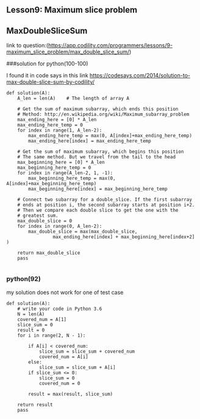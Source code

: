 ## Lesson9: Maximum slice problem
## MaxDoubleSliceSum
link to question:(https://app.codility.com/programmers/lessons/9-maximum_slice_problem/max_double_slice_sum/)

###solution for python(100-100)

I found it in code says in this link https://codesays.com/2014/solution-to-max-double-slice-sum-by-codility/
```
def solution(A):
    A_len = len(A)    # The length of array A
 
    # Get the sum of maximum subarray, which ends this position
    # Method: http://en.wikipedia.org/wiki/Maximum_subarray_problem
    max_ending_here = [0] * A_len
    max_ending_here_temp = 0
    for index in range(1, A_len-2):
        max_ending_here_temp = max(0, A[index]+max_ending_here_temp)
        max_ending_here[index] = max_ending_here_temp
 
    # Get the sum of maximum subarray, which begins this position
    # The same method. But we travel from the tail to the head
    max_beginning_here = [0] * A_len
    max_beginning_here_temp = 0
    for index in range(A_len-2, 1, -1):
        max_beginning_here_temp = max(0, A[index]+max_beginning_here_temp)
        max_beginning_here[index] = max_beginning_here_temp
 
    # Connect two subarray for a double_slice. If the first subarray
    # ends at position i, the second subarray starts at position i+2.
    # Then we compare each double slice to get the one with the
    # greatest sum.
    max_double_slice = 0
    for index in range(0, A_len-2):
        max_double_slice = max(max_double_slice,
                 max_ending_here[index] + max_beginning_here[index+2] )
 
    return max_double_slice
    pass
    
```
### python(92)
my solution does not work for one of test case
```
def solution(A):
    # write your code in Python 3.6
    N = len(A)
    covered_num = A[1]
    slice_sum = 0
    result = 0
    for i in range(2, N - 1):
        
        if A[i] < covered_num:
            slice_sum = slice_sum + covered_num
            covered_num = A[i]
        else:
            slice_sum = slice_sum + A[i]
        if slice_sum <= 0:
            slice_sum = 0
            covered_num = 0
            
        result = max(result, slice_sum)
        
    return result
    pass
```
